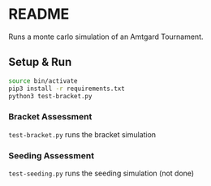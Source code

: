 # README

Runs a monte carlo simulation of an Amtgard Tournament.

## Setup & Run

```bash
source bin/activate
pip3 install -r requirements.txt
python3 test-bracket.py
```

### Bracket Assessment
`test-bracket.py` runs the bracket simulation

### Seeding Assessment
`test-seeding.py` runs the seeding simulation (not done)